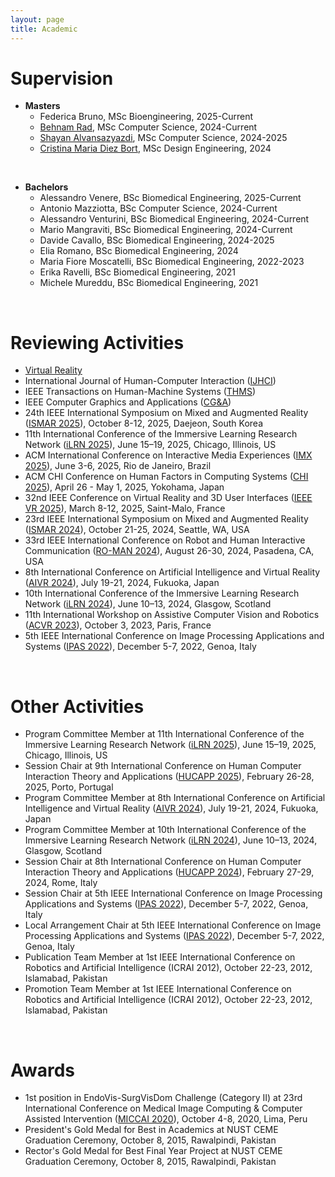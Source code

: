 ```yaml
---
layout: page
title: Academic
---
```


# Supervision
- **Masters**
  - Federica Bruno, MSc Bioengineering, 2025-Current
  - [Behnam Rad](https://www.linkedin.com/in/behnam-rad/), MSc Computer Science, 2024-Current
  - [Shayan Alvansazyazdi](https://www.linkedin.com/in/shayan-alvansazyazdi/), MSc Computer Science, 2024-2025
  - [Cristina Maria Diez Bort](https://www.linkedin.com/in/cristina-d%C3%ADez-bort-26a4b727a/), MSc Design Engineering, 2024 

<br>

- **Bachelors**
  - Alessandro Venere, BSc Biomedical Engineering, 2025-Current
  - Antonio Mazziotta, BSc Computer Science, 2024-Current
  - Alessandro Venturini, BSc Biomedical Engineering, 2024-Current
  - Mario Mangraviti, BSc Biomedical Engineering, 2024-Current
  - Davide Cavallo, BSc Biomedical Engineering, 2024-2025
  - Elia Romano, BSc Biomedical Engineering, 2024
  - Maria Fiore Moscatelli, BSc Biomedical Engineering, 2022-2023
  - Erika Ravelli, BSc Biomedical Engineering, 2021
  - Michele Mureddu, BSc Biomedical Engineering, 2021

<br>

# Reviewing Activities
- [Virtual Reality](https://link.springer.com/journal/10055)
- International Journal of Human-Computer Interaction ([IJHCI](https://www.tandfonline.com/journals/hihc20))
- IEEE Transactions on Human-Machine Systems ([THMS](https://www.ieeesmc.org/publications/transactions-on-human-machine-systems/))
- IEEE Computer Graphics and Applications ([CG&A](https://www.computer.org/csdl/magazine/cg))
- 24th IEEE International Symposium on Mixed and Augmented Reality ([ISMAR 2025](https://www.ieeeismar.net/2025/)), October 8-12, 2025, Daejeon, South Korea 
- 11th International Conference of the Immersive Learning Research Network ([iLRN 2025](https://www.immersivelrn.org/ilrn2025/home/)), June 15–19, 2025, Chicago, Illinois, US
- ACM International Conference on Interactive Media Experiences ([IMX 2025](https://imx.acm.org/2025/)), June 3-6, 2025, Rio de Janeiro, Brazil
- ACM CHI Conference on Human Factors in Computing Systems ([CHI 2025](https://chi2025.acm.org/)), April 26 - May 1, 2025, Yokohama, Japan
- 32nd IEEE Conference on Virtual Reality and 3D User Interfaces ([IEEE VR 2025](https://ieeevr.org/2025/)), March 8-12, 2025, Saint-Malo, France
- 23rd IEEE International Symposium on Mixed and Augmented Reality ([ISMAR 2024](https://www.ieeeismar.net/2024/)), October 21-25, 2024, Seattle, WA, USA 
- 33rd IEEE International Conference on Robot and Human Interactive Communication ([RO-MAN 2024](https://www.ro-man2024.org/)), August 26-30, 2024, Pasadena, CA, USA 
- 8th International Conference on Artificial Intelligence and Virtual Reality ([AIVR 2024](https://aivr.org/)), July 19-21, 2024, Fukuoka, Japan
- 10th International Conference of the Immersive Learning Research Network ([iLRN 2024](https://www.immersivelrn.org/ilrn2024/)), June 10–13, 2024, Glasgow, Scotland
- 11th International Workshop on Assistive Computer Vision and Robotics ([ACVR 2023](https://iplab.dmi.unict.it/acvr2023/)), October 3, 2023, Paris, France
- 5th IEEE International Conference on Image Processing Applications and Systems ([IPAS 2022](https://ipas.ieee.tn/)), December 5-7, 2022, Genoa, Italy

<br>

# Other Activities
- Program Committee Member at 11th International Conference of the Immersive Learning Research Network ([iLRN 2025](https://www.immersivelrn.org/ilrn2025/home/)), June 15–19, 2025, Chicago, Illinois, US
- Session Chair at 9th International Conference on Human Computer Interaction Theory and Applications ([HUCAPP 2025](https://hucapp.scitevents.org/?y=2025)), February 26-28, 2025, Porto, Portugal
- Program Committee Member at 8th International Conference on Artificial Intelligence and Virtual Reality ([AIVR 2024](https://aivr.org/)), July 19-21, 2024, Fukuoka, Japan
- Program Committee Member at 10th International Conference of the Immersive Learning Research Network ([iLRN 2024](https://www.immersivelrn.org/ilrn2024/)), June 10–13, 2024, Glasgow, Scotland
- Session Chair at 8th International Conference on Human Computer Interaction Theory and Applications ([HUCAPP 2024](https://hucapp.scitevents.org/?y=2024)), February 27-29, 2024, Rome, Italy
- Session Chair at 5th IEEE International Conference on Image Processing Applications and Systems ([IPAS 2022](https://ipas.ieee.tn/)), December 5-7, 2022, Genoa, Italy
- Local Arrangement Chair at 5th IEEE International Conference on Image Processing Applications and Systems ([IPAS 2022](https://ipas.ieee.tn/)), December 5-7, 2022, Genoa, Italy
- Publication Team Member at 1st IEEE International Conference on Robotics and Artificial Intelligence (ICRAI 2012), October 22-23, 2012, Islamabad, Pakistan
- Promotion Team Member at 1st IEEE International Conference on Robotics and Artificial Intelligence (ICRAI 2012), October 22-23, 2012, Islamabad, Pakistan

<br>

# Awards
- 1st position in EndoVis-SurgVisDom Challenge (Category II) at 23rd International Conference on Medical Image Computing & Computer Assisted Intervention ([MICCAI 2020](https://miccai2020.org/en/)), October 4-8, 2020, Lima, Peru
- President's Gold Medal for Best in Academics at NUST CEME Graduation Ceremony, October 8, 2015, Rawalpindi, Pakistan
- Rector's Gold Medal for Best Final Year Project at NUST CEME Graduation Ceremony, October 8, 2015, Rawalpindi, Pakistan
